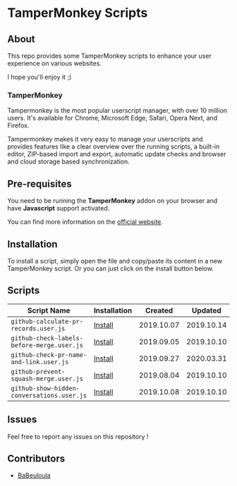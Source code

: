 # TamperMonkey Scripts

## About

This repo provides some TamperMonkey scripts to enhance your user experience on various websites.

I hope you'll enjoy it ;)

### TamperMonkey

Tampermonkey is the most popular userscript manager, with over 10 million users. It's available for Chrome, Microsoft Edge, Safari, Opera Next, and Firefox.

Tampermonkey makes it very easy to manage your userscripts and provides features like a clear overview over the running scripts, a built-in editor, ZIP-based import and export, automatic update checks and browser and cloud storage based synchronization.

## Pre-requisites

You need to be running the **TamperMonkey** addon on your browser and have **Javascript** support activated.

You can find more information on the [official website](https://www.tampermonkey.net/).

## Installation

To install a script, simply open the file and copy/paste its content in a new TamperMonkey script. Or you can just click on the install button below.

## Scripts

Script Name	                               | Installation     | Created    | Updated
------------------------------------------ | ---------------- | -----------| ----------
`github-calculate-pr-records.user.js`      | [Install][cpr]   | 2019.10.07 | 2019.10.14
`github-check-labels-before-merge.user.js` | [Install][clbm]  | 2019.09.05 | 2019.10.10
`github-check-pr-name-and-link.user.js`    | [Install][cpnal] | 2019.09.27 | 2020.03.31
`github-prevent-squash-merge.user.js`      | [Install][psm]   | 2019.08.04 | 2019.10.10
`github-show-hidden-conversations.user.js` | [Install][shc]   | 2019.10.08 | 2019.10.10

[cpr]: https://raw.githubusercontent.com/rached-wizaplace/tampermonkey-scripts/master/scripts/github-calculate-pr-records.user.js
[clbm]: https://raw.githubusercontent.com/rached-wizaplace/tampermonkey-scripts/master/scripts/github-check-labels-before-merge.user.js
[cpnal]: https://raw.githubusercontent.com/rached-wizaplace/tampermonkey-scripts/master/scripts/github-check-pr-name-and-link.user.js
[psm]: https://raw.githubusercontent.com/rached-wizaplace/tampermonkey-scripts/master/scripts/github-prevent-squash-merge.user.js
[shc]: https://raw.githubusercontent.com/rached-wizaplace/tampermonkey-scripts/master/scripts/github-show-hidden-conversations.user.js

## Issues
Feel free to report any issues on this repository !

## Contributors

- [BaBeuloula](https://github.com/babeuloula/)

